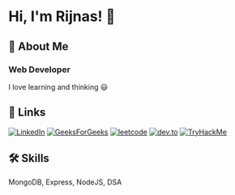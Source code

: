 
# Hi, I'm Rijnas! 👋


## 🚀 About Me
### Web Developer
I love learning and thinking 😃

## 🔗 Links

[![LinkedIn](https://img.shields.io/badge/LinkedIn-0077B5?style=for-the-badge&logo=linkedin&logoColor=white)](https://www.linkedin.com/in/muhammad-rijnas-713694232)
[![GeeksForGeeks](https://img.shields.io/badge/-GeeksForGeeks-green)](https://auth.geeksforgeeks.org/user/riju_bro/)
[![leetcode](https://img.shields.io/badge/-leetcode-orange)](https://leetcode.com/riju_bro/)
[![dev.to](https://img.shields.io/badge/-dev.to-black)](https://dev.to/riju_bro)
[![TryHackMe](https://img.shields.io/badge/-TryHackMe-darkblue)](https://tryhackme.com/p/MuhammedRijnas)

## 🛠 Skills
MongoDB, Express, NodeJS, DSA
